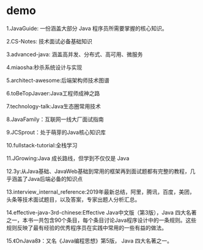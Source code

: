# demo

1.JavaGuide: 一份涵盖大部分 Java 程序员所需要掌握的核心知识。

2.CS-Notes: 技术面试必备基础知识

3.advanced-java: 涵盖高并发、分布式、高可用、微服务

4.miaosha:秒杀系统设计与实现

5.architect-awesome:后端架构师技术图谱

6.toBeTopJavaer:Java工程师成神之路

7.technology-talk:Java生态圈常用技术

8.JavaFamily：互联网一线大厂面试指南

9.JCSprout：处于萌芽的Java核心知识库

10.fullstack-tutorial:全栈学习

11.JGrowing:Java 成长路线，但学到不仅仅是 Java

12.3y:从Java基础、JavaWeb基础到常用的框架再到面试题都有完整的教程，几乎涵盖了Java后端必备的知识点

13.interview_internal_reference:2019年最新总结，阿里，腾讯，百度，美团，头条等技术面试题目，以及答案，专家出题人分析汇总。

14.effective-java-3rd-chinese:Effective Java中文版（第3版），Java 四大名著之一，本书一共包含90个条目，每个条目讨论Java程序设计中的一条规则。这些规则反映了最有经验的优秀程序员在实践中常用的一些有益的做法。

15.《OnJava8》：又名《Java编程思想》第5版， Java 四大名著之一。
